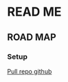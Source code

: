# READ ME

## ROAD MAP
### Setup
[Pull repo github ](https://github.com/JynxZz/ruy-forcement-learning)
